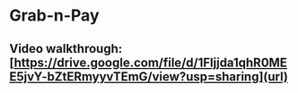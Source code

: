 # Grab-n-Pay

## Video walkthrough: [https://drive.google.com/file/d/1Fljjda1qhR0MEE5jvY-bZtERmyyvTEmG/view?usp=sharing](url)
